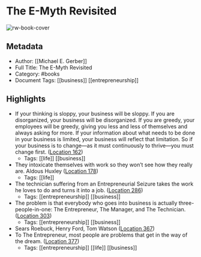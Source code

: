 # The E-Myth Revisited

![rw-book-cover](https://images-na.ssl-images-amazon.com/images/I/51-J8ih05kL._SL200_.jpg)

## Metadata
- Author: [[Michael E. Gerber]]
- Full Title: The E-Myth Revisited
- Category: #books
- Document Tags: [[business]] [[entrepreneurship]]

## Highlights
- If your thinking is sloppy, your business will be sloppy. If you are disorganized, your business will be disorganized. If you are greedy, your employees will be greedy, giving you less and less of themselves and always asking for more. If your information about what needs to be done in your business is limited, your business will reflect that limitation. So if your business is to change—as it must continuously to thrive—you must change first. ([Location 162](https://readwise.io/to_kindle?action=open&asin=B000RO9VJK&location=162))
    - Tags: [[life]] [[business]] 
- They intoxicate themselves with work so they won’t see how they really are. Aldous Huxley ([Location 178](https://readwise.io/to_kindle?action=open&asin=B000RO9VJK&location=178))
    - Tags: [[life]] 
- The technician suffering from an Entrepreneurial Seizure takes the work he loves to do and turns it into a job. ([Location 286](https://readwise.io/to_kindle?action=open&asin=B000RO9VJK&location=286))
    - Tags: [[entrepreneurship]] [[business]] 
- The problem is that everybody who goes into business is actually three-people-in-one: The Entrepreneur, The Manager, and The Technician. ([Location 303](https://readwise.io/to_kindle?action=open&asin=B000RO9VJK&location=303))
    - Tags: [[entrepreneurship]] [[business]] 
- Sears Roebuck, Henry Ford, Tom Watson ([Location 367](https://readwise.io/to_kindle?action=open&asin=B000RO9VJK&location=367))
- To The Entrepreneur, most people are problems that get in the way of the dream. ([Location 377](https://readwise.io/to_kindle?action=open&asin=B000RO9VJK&location=377))
    - Tags: [[entrepreneurship]] [[life]] [[business]] 
